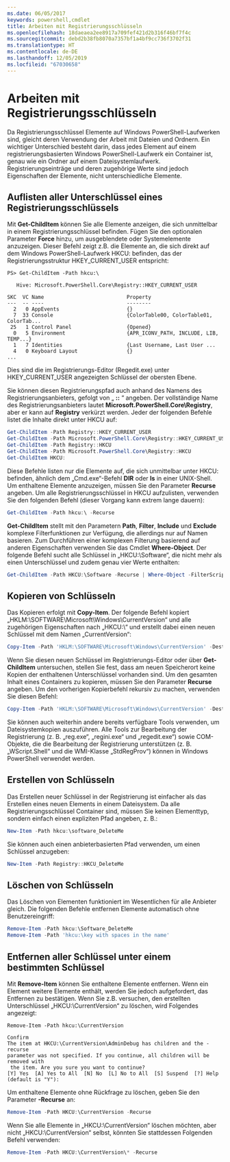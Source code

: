 ```yaml
---
ms.date: 06/05/2017
keywords: powershell,cmdlet
title: Arbeiten mit Registrierungsschlüsseln
ms.openlocfilehash: 18daeaea2ee8917a709fef421d2b316f46bf7f4c
ms.sourcegitcommit: debd2b38fb8070a7357bf1a4bf9cc736f3702f31
ms.translationtype: HT
ms.contentlocale: de-DE
ms.lasthandoff: 12/05/2019
ms.locfileid: "67030658"
---
```

# <a name="working-with-registry-keys"></a>Arbeiten mit Registrierungsschlüsseln

Da Registrierungsschlüssel Elemente auf Windows PowerShell-Laufwerken sind, gleicht deren Verwendung der Arbeit mit Dateien und Ordnern. Ein wichtiger Unterschied besteht darin, dass jedes Element auf einem registrierungsbasierten Windows PowerShell-Laufwerk ein Container ist, genau wie ein Ordner auf einem Dateisystemlaufwerk. Registrierungseinträge und deren zugehörige Werte sind jedoch Eigenschaften der Elemente, nicht unterschiedliche Elemente.

## <a name="listing-all-subkeys-of-a-registry-key"></a>Auflisten aller Unterschlüssel eines Registrierungsschlüssels

Mit **Get-ChildItem** können Sie alle Elemente anzeigen, die sich unmittelbar in einem Registrierungsschlüssel befinden. Fügen Sie den optionalen Parameter **Force** hinzu, um ausgeblendete oder Systemelemente anzuzeigen. Dieser Befehl zeigt z.B. die Elemente an, die sich direkt auf dem Windows PowerShell-Laufwerk HKCU: befinden, das der Registrierungsstruktur HKEY_CURRENT_USER entspricht:

```
PS> Get-ChildItem -Path hkcu:\

   Hive: Microsoft.PowerShell.Core\Registry::HKEY_CURRENT_USER

SKC  VC Name                           Property
---  -- ----                           --------
  2   0 AppEvents                      {}
  7  33 Console                        {ColorTable00, ColorTable01, ColorTab...
 25   1 Control Panel                  {Opened}
  0   5 Environment                    {APR_ICONV_PATH, INCLUDE, LIB, TEMP...}
  1   7 Identities                     {Last Username, Last User ...
  4   0 Keyboard Layout                {}
...
```

Dies sind die im Registrierungs-Editor (Regedit.exe) unter HKEY_CURRENT_USER angezeigten Schlüssel der obersten Ebene.

Sie können diesen Registrierungspfad auch anhand des Namens des Registrierungsanbieters, gefolgt von „ **::** “ angeben. Der vollständige Name des Registrierungsanbieters lautet **Microsoft.PowerShell.Core\\Registry**, aber er kann auf **Registry** verkürzt werden. Jeder der folgenden Befehle listet die Inhalte direkt unter HKCU auf:

```powershell
Get-ChildItem -Path Registry::HKEY_CURRENT_USER
Get-ChildItem -Path Microsoft.PowerShell.Core\Registry::HKEY_CURRENT_USER
Get-ChildItem -Path Registry::HKCU
Get-ChildItem -Path Microsoft.PowerShell.Core\Registry::HKCU
Get-ChildItem HKCU:
```

Diese Befehle listen nur die Elemente auf, die sich unmittelbar unter HKCU: befinden, ähnlich dem „Cmd.exe“-Befehl **DIR** oder **ls** in einer UNIX-Shell. Um enthaltene Elemente anzuzeigen, müssen Sie den Parameter **Recurse** angeben. Um alle Registrierungsschlüssel in HKCU aufzulisten, verwenden Sie den folgenden Befehl (dieser Vorgang kann extrem lange dauern):

```powershell
Get-ChildItem -Path hkcu:\ -Recurse
```

**Get-ChildItem** stellt mit den Parametern **Path**, **Filter**, **Include** und **Exclude** komplexe Filterfunktionen zur Verfügung, die allerdings nur auf Namen basieren. Zum Durchführen einer komplexen Filterung basierend auf anderen Eigenschaften verwenden Sie das Cmdlet **Where-Object**. Der folgende Befehl sucht alle Schlüssel in „HKCU:\\Software“, die nicht mehr als einen Unterschlüssel und zudem genau vier Werte enthalten:

```powershell
Get-ChildItem -Path HKCU:\Software -Recurse | Where-Object -FilterScript {($_.SubKeyCount -le 1) -and ($_.ValueCount -eq 4) }
```

## <a name="copying-keys"></a>Kopieren von Schlüsseln

Das Kopieren erfolgt mit **Copy-Item**. Der folgende Befehl kopiert „HKLM:\\SOFTWARE\\Microsoft\\Windows\\CurrentVersion“ und alle zugehörigen Eigenschaften nach „HKCU:\\“ und erstellt dabei einen neuen Schlüssel mit dem Namen „CurrentVersion“:

```powershell
Copy-Item -Path 'HKLM:\SOFTWARE\Microsoft\Windows\CurrentVersion' -Destination hkcu:
```

Wenn Sie diesen neuen Schlüssel im Registrierungs-Editor oder über **Get-ChildItem** untersuchen, stellen Sie fest, dass am neuen Speicherort keine Kopien der enthaltenen Unterschlüssel vorhanden sind. Um den gesamten Inhalt eines Containers zu kopieren, müssen Sie den Parameter **Recurse** angeben. Um den vorherigen Kopierbefehl rekursiv zu machen, verwenden Sie diesen Befehl:

```powershell
Copy-Item -Path 'HKLM:\SOFTWARE\Microsoft\Windows\CurrentVersion' -Destination hkcu: -Recurse
```

Sie können auch weiterhin andere bereits verfügbare Tools verwenden, um Dateisystemkopien auszuführen. Alle Tools zur Bearbeitung der Registrierung (z. B. „reg.exe“, „regini.exe“ und „regedit.exe“) sowie COM-Objekte, die die Bearbeitung der Registrierung unterstützen (z. B. „WScript.Shell“ und die WMI-Klasse „StdRegProv“) können in Windows PowerShell verwendet werden.

## <a name="creating-keys"></a>Erstellen von Schlüsseln

Das Erstellen neuer Schlüssel in der Registrierung ist einfacher als das Erstellen eines neuen Elements in einem Dateisystem. Da alle Registrierungsschlüssel Container sind, müssen Sie keinen Elementtyp, sondern einfach einen expliziten Pfad angeben, z. B.:

```powershell
New-Item -Path hkcu:\software_DeleteMe
```

Sie können auch einen anbieterbasierten Pfad verwenden, um einen Schlüssel anzugeben:

```powershell
New-Item -Path Registry::HKCU_DeleteMe
```

## <a name="deleting-keys"></a>Löschen von Schlüsseln

Das Löschen von Elementen funktioniert im Wesentlichen für alle Anbieter gleich. Die folgenden Befehle entfernen Elemente automatisch ohne Benutzereingriff:

```powershell
Remove-Item -Path hkcu:\Software_DeleteMe
Remove-Item -Path 'hkcu:\key with spaces in the name'
```

## <a name="removing-all-keys-under-a-specific-key"></a>Entfernen aller Schlüssel unter einem bestimmten Schlüssel

Mit **Remove-Item** können Sie enthaltene Elemente entfernen. Wenn ein Element weitere Elemente enthält, werden Sie jedoch aufgefordert, das Entfernen zu bestätigen. Wenn Sie z.B. versuchen, den erstellten Unterschlüssel „HKCU:\\CurrentVersion“ zu löschen, wird Folgendes angezeigt:

```
Remove-Item -Path hkcu:\CurrentVersion

Confirm
The item at HKCU:\CurrentVersion\AdminDebug has children and the -recurse
parameter was not specified. If you continue, all children will be removed with
 the item. Are you sure you want to continue?
[Y] Yes  [A] Yes to All  [N] No  [L] No to All  [S] Suspend  [?] Help
(default is "Y"):
```

Um enthaltene Elemente ohne Rückfrage zu löschen, geben Sie den Parameter **-Recurse** an:

```powershell
Remove-Item -Path HKCU:\CurrentVersion -Recurse
```

Wenn Sie alle Elemente in „HKCU:\\CurrentVersion“ löschen möchten, aber nicht „HKCU:\\CurrentVersion“ selbst, könnten Sie stattdessen Folgenden Befehl verwenden:

```powershell
Remove-Item -Path HKCU:\CurrentVersion\* -Recurse
```
